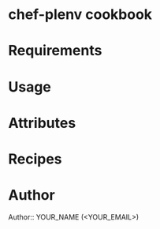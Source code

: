 # chef-plenv cookbook

# Requirements

# Usage

# Attributes

# Recipes

# Author

Author:: YOUR_NAME (<YOUR_EMAIL>)
